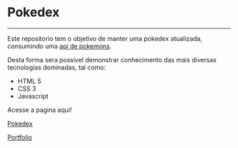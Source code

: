 # Pokedex #
---
Este repositorio tem o objetivo de manter uma pokedex atualizada, consumindo uma [api de pokemons](https://pokeapi.co/).

Desta forma sera possivel demonstrar conhecimento das mais diversas tecnologias dominadas, tal como:
- HTML 5
- CSS 3
- Javascript

Acesse a pagina aqui!

[Pokedex](https://lucianolpsf.github.io/pokedex/)

[Portfolio](https://lucianolpsf.github.io/portfolio/)